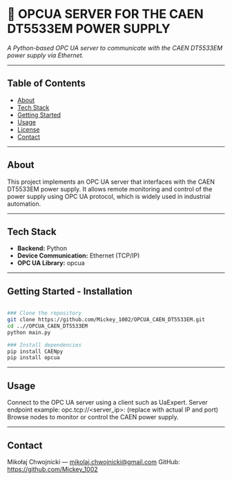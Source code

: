 # 📘 OPCUA SERVER FOR THE CAEN DT5533EM POWER SUPPLY

_A Python-based OPC UA server to communicate with the CAEN DT5533EM power supply via Ethernet._

---

## Table of Contents

- [About](#about)
- [Tech Stack](#tech-stack)
- [Getting Started](#getting-started)
- [Usage](#usage)
- [License](#license)
- [Contact](#contact)

---

## About

This project implements an OPC UA server that interfaces with the CAEN DT5533EM power supply. It allows remote monitoring and control of the power supply using OPC UA protocol, which is widely used in industrial automation.

---

## Tech Stack

- **Backend:** Python  
- **Device Communication:** Ethernet (TCP/IP)  
- **OPC UA Library:** opcua

---

## Getting Started - Installation

```bash

### Clone the repository
git clone https://github.com/Mickey_1002/OPCUA_CAEN_DT5533EM.git
cd ..//OPCUA_CAEN_DT5533EM
python main.py

### Install dependencies
pip install CAENpy
pip install opcua
```
---

## Usage
Connect to the OPC UA server using a client such as UaExpert.
Server endpoint example: opc.tcp://<server_ip>:<port> (replace with actual IP and port)
Browse nodes to monitor or control the CAEN power supply.

---

## Contact
Mikołaj Chwojnicki — mikolaj.chwojnicki@gmail.com
GitHub: https://github.com/Mickey_1002
